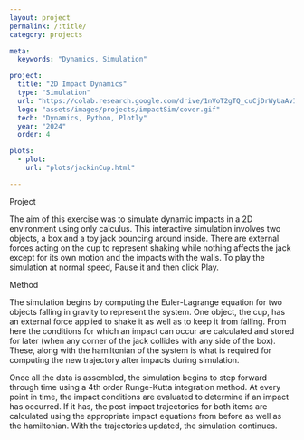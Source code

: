 ```yaml
---
layout: project
permalink: /:title/
category: projects

meta:
  keywords: "Dynamics, Simulation"

project:
  title: "2D Impact Dynamics"
  type: "Simulation"
  url: "https://colab.research.google.com/drive/1nVoT2gTQ_cuCjDrWyUaAvI7k4N5BV33Q?usp=sharing"
  logo: "assets/images/projects/impactSim/cover.gif"
  tech: "Dynamics, Python, Plotly"
  year: "2024"
  order: 4

plots:
  - plot:
    url: "plots/jackinCup.html"

---
```

<span class="h2">Project</span>
<p> The aim of this exercise was to simulate dynamic impacts in a 2D environment using only calculus. This interactive simulation involves two objects, a box and a toy jack bouncing around inside. There are external forces acting on the cup to represent shaking while nothing affects the jack except for its own motion and the impacts with the walls. To play the simulation at normal speed, Pause it and then click Play.
</p>
<span class="h2">Method</span>
<p> The simulation begins by computing the Euler-Lagrange equation for two objects falling in gravity to represent the system. One object, the cup, has an external force applied to shake it as well as to keep it from falling. From here the conditions for which an impact can occur are calculated and stored for later (when any corner of the jack collides with any side of the box). These, along with the hamiltonian of the system is what is required for computing the new trajectory after impacts during simulation. </p>
<span class="h2"></span>
<p>
Once all the data is assembled, the simulation begins to step forward through time using a 4th order Runge-Kutta integration method. At every point in time, the impact conditions are evaluated to determine if an impact has occurred. If it has, the post-impact trajectories for both items are calculated using the appropriate impact equations from before as well as the hamiltonian. With the trajectories updated, the simulation continues. 
</p>